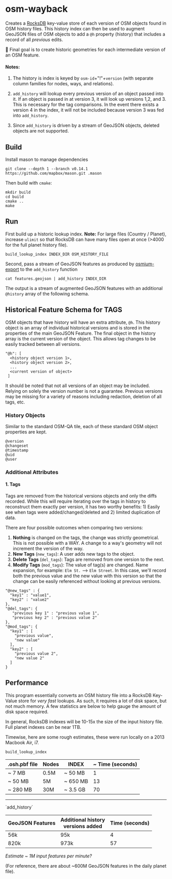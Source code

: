 # osm-wayback
<!-- [![Build Status](https://travis-ci.org/mapbox/osm-wayback.svg?branch=master)](https://travis-ci.org/mapbox/osm-tag-history) -->

Creates a [RocksDB](//rocksdb.org) key-value store of each version of OSM objects found in OSM history files. This history index can then be used to augment GeoJSON files of OSM objects to add a `@h` property (history) that includes a record of all _previous_ edits.

:rocket: Final goal is to create historic geometries for each intermediate version of an OSM feature.

#### Notes:

1. The history is index is keyed by `osm-id`+"!"+`version` (with separate column families for nodes, ways, and relations).

2. `add_history` will lookup every previous version of an object passed into it. If an object is passed in at version 3, it will look up versions 1,2, and 3. This is necessary for the tag comparisons. In the event there exists a version 4 in the index, it will not be included because version 3 was fed into `add_history`.

3. Since `add_history` is driven by a stream of GeoJSON objects, deleted objects are not supported.

## Build

Install mason to manage dependencies

```
git clone --depth 1 --branch v0.14.1 https://github.com/mapbox/mason.git .mason
```

Then build with `cmake`:
```
mkdir build
cd build
cmake ..
make
```

## Run

First build up a historic lookup index.
**Note:** For large files (Country / Planet), increase `ulimit` so that RocksDB can have many files open at once (>4000 for the full planet history file).

```
build_lookup_index INDEX_DIR OSM_HISTORY_FILE
```

Second, pass a stream of GeoJSON features as produced by [osmium-export](http://docs.osmcode.org/osmium/latest/osmium-export.html) to the `add_history` function

```
cat features.geojson | add_history INDEX_DIR
```

The output is a stream of augmented GeoJSON features with an additional `@history` array of the following schema.

## Historical Feature Schema for TAGS
OSM objects that have history will have an extra attribute, `@h`.
This history object is an array of individual historical versions and is stored in the properties of the main GeoJSON Feature. 
The final object in the history array is the current version of the object. This allows tag changes to be easily tracked between all versions.

```
"@h": [
  <history object version 1>,
  <history object version 2>,
  ...
  <current version of object>
 ]
 ```
It should be noted that not all versions of an object may be included. Relying on solely the version number is not a guarantee. Previous versions may be missing for a variety of reasons including redaction, deletion of all tags, etc.

### History Objects

Similar to the standard OSM-QA tile, each of these standard OSM object properties are kept.
```
@version
@changeset
@timestamp
@uid
@user
```

### Additional Attributes
#### 1. Tags

Tags are removed from the historical versions objects and only the diffs recorded. While this will require iterating over the tags in history to reconstruct them exactly per version, it has two worthy benefits: 1) Easily see when tags were added/changed/deleted and 2) limited duplication of data.

There are four possible outcomes when comparing two versions:

1. **Nothing** is changed on the tags, the change was strictly geometrical. This is not possible with a WAY. A change to a way's geometry will not increment the version of the way.
1. **New Tags** (`new_tags`): A user adds new tags to the object.
1. **Delete Tags** (`del_tags`): Tags are removed from one version to the next.
1. **Modify Tags** (`mod_tags`): The value of tag(s) are changed. Name expansion, for example: `Elm St.` --> `Elm Street`. In this case, we'll record both the previous value and the new value with this version so that the change can be easily referenced without looking at previous versions.
```
"@new_tags" : {
  "key1" : "value1",
  "key2" : "value2"
},
"@del_tags": {
   "previous key 1" : "previous value 1",
   "previous key 2" : "previous value 2"
},
"@mod_tags": {
  "key1" : [
    "previous value",
    "new value"
  ],
  "key2" : [
    "previous value 2",
    "new value 2"
  ]
}
```


## Performance
This program essentially converts an OSM history file into a RocksDB Key-Value store for _very fast_ lookups. As such, it requires a lot of disk space, but not much memory. A few statistics are below to help gauge the amount of disk space required.

In general, RocksDB indexes will be 10-15x the size of the input history file. Full planet indexes can be near 1TB.


Timewise, here are some rough estimates, these were run  locally on a 2013 Macbook Air, i7.

`build_lookup_index`

| .osh.pbf file | Nodes | INDEX   | ~ Time (seconds)| 
|---------------|-------|---------|-----------------|
| ~ 7 MB        | 0.5M  | ~ 50 MB |  1           |
| ~ 50 MB       | 5M    | ~ 650 MB|  13
| ~ 280 MB      | 30M   | ~ 3.5 GB|  70          |


<hr>
`add_history`

| GeoJSON Features | Additional history<br>versions added| Time (seconds)| 
|------------------|---------------------|---------------|
| 56k              | 95k                 | 4             |
| 820k             | 973k                | 57            |

_Estimate ~ 1M input features per minute?_

(For reference, there are about ~600M GeoJSON features in the daily planet file).